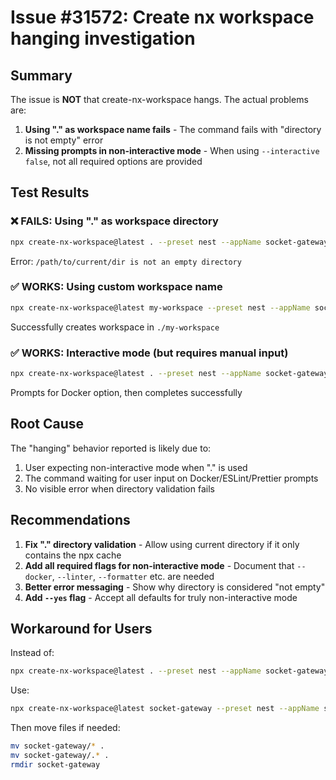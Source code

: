 # Issue #31572: Create nx workspace hanging investigation

## Summary

The issue is **NOT** that create-nx-workspace hangs. The actual problems are:

1. **Using "." as workspace name fails** - The command fails with "directory is not empty" error
2. **Missing prompts in non-interactive mode** - When using `--interactive false`, not all required options are provided

## Test Results

### ❌ FAILS: Using "." as workspace directory
```bash
npx create-nx-workspace@latest . --preset nest --appName socket-gateway --interactive false --nxCloud skip --skip-git
```
Error: `/path/to/current/dir is not an empty directory`

### ✅ WORKS: Using custom workspace name
```bash
npx create-nx-workspace@latest my-workspace --preset nest --appName socket-gateway --interactive false --nxCloud skip --skip-git
```
Successfully creates workspace in `./my-workspace`

### ✅ WORKS: Interactive mode (but requires manual input)
```bash
npx create-nx-workspace@latest . --preset nest --appName socket-gateway --nxCloud skip --skip-git
```
Prompts for Docker option, then completes successfully

## Root Cause

The "hanging" behavior reported is likely due to:
1. User expecting non-interactive mode when "." is used
2. The command waiting for user input on Docker/ESLint/Prettier prompts
3. No visible error when directory validation fails

## Recommendations

1. **Fix "." directory validation** - Allow using current directory if it only contains the npx cache
2. **Add all required flags for non-interactive mode** - Document that `--docker`, `--linter`, `--formatter` etc. are needed
3. **Better error messaging** - Show why directory is considered "not empty"
4. **Add `--yes` flag** - Accept all defaults for truly non-interactive mode

## Workaround for Users

Instead of:
```bash
npx create-nx-workspace@latest . --preset nest --appName socket-gateway
```

Use:
```bash
npx create-nx-workspace@latest socket-gateway --preset nest --appName socket-gateway
```

Then move files if needed:
```bash
mv socket-gateway/* .
mv socket-gateway/.* .
rmdir socket-gateway
```